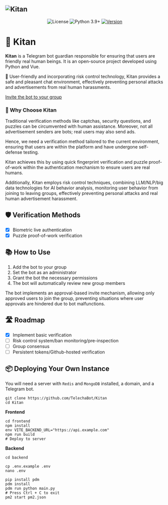 ![Kitan](https://github.com/TelechaBot/Kitan/blob/main/.github/cover.webp?raw=true)
---
<p align="center">
  <img alt="License" src="https://img.shields.io/badge/LICENSE-Apache%202.0-blue.svg" />
  <img src="https://img.shields.io/badge/Python-3.9%2B-green.svg" alt="Python 3.9+" />
  <a href="https://github.com/TelechaBot/Kitan/releases"><img src="https://img.shields.io/github/v/release/TelechaBot/Kitan?style=plastic" alt="Version" ></a>
</p>

# 🌟 Kitan

**Kitan** is a Telegram bot guardian responsible for ensuring that users are friendly real human beings. It is an
open-source project developed using Python and Vue.

👋 User-friendly and incorporating risk control technology, Kitan provides a safe and pleasant chat environment,
effectively preventing personal attacks and advertisements from real human harassments.

[Invite the bot to your group](https://t.me/SmartVerifyBot?startgroup&admin=can_invite_users+restrict_members+delete_messages)

### 🚀 Why Choose Kitan

Traditional verification methods like captchas, security questions, and puzzles can be circumvented with human
assistance. Moreover, not all advertisement senders are bots; real users may also send ads.

Hence, we need a verification method tailored to the current environment, ensuring that users are within the platform
and have undergone self-defense testing.

Kitan achieves this by using quick fingerprint verification and puzzle proof-of-work within the authentication mechanism
to ensure users are real humans.

Additionally, Kitan employs risk control techniques, combining LLM/NLP/big data technologies for AI behavior analysis,
monitoring user behavior from joining to leaving groups, effectively preventing personal attacks and real human
advertisement harassment.

## 🛡️ Verification Methods

- [x] Biometric live authentication
- [x] Puzzle proof-of-work verification

## 📚 How to Use

1. Add the bot to your group
2. Set the bot as an administrator
3. Grant the bot the necessary permissions
4. The bot will automatically review new group members

The bot implements an approval-based invite mechanism, allowing only approved users to join the group, preventing
situations where user approvals are hindered due to bot malfunctions.

## 🛣️ Roadmap

- [x] Implement basic verification
- [ ] Risk control system/ban monitoring/pre-inspection
- [ ] Group consensus
- [ ] Persistent tokens/Github-hosted verification

## 📦 Deploying Your Own Instance

You will need a server with `Redis` and `MongoDB` installed, a domain, and a Telegram bot.

```shell
git clone https://github.com/TelechaBot/Kitan
cd Kitan
```

**Frontend**

```shell
cd frontend
npm install
env VITE_BACKEND_URL="https://api.example.com"
npm run build
# Deploy to server
```

**Backend**

```shell
cd backend

cp .env.example .env
nano .env

pip install pdm
pdm install
pdm run python main.py
# Press Ctrl + C to exit
pm2 start pm2.json
```
